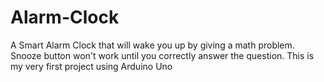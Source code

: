 # Alarm-Clock
A Smart Alarm Clock that will wake you up by giving a math problem. Snooze button won't work until you correctly answer the question. This is my very first project using Arduino Uno
